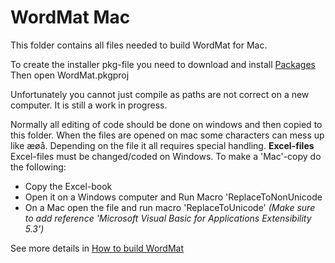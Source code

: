 # WordMat Mac

This folder contains all files needed to build WordMat for Mac.

To create the installer pkg-file you need to download and install [Packages](http://s.sudre.free.fr/Software/Packages/about.html)
Then open WordMat.pkgproj

Unfortunately you cannot just compile as paths are not correct on a new computer. It is still a work in progress.

Normally all editing of code should be done on windows and then copied to this folder. When the files are opened on mac some characters can mess up like æøå.
Depending on the file it all requires special handling.
**Excel-files**
Excel-files must be changed/coded on Windows.
To make a 'Mac'-copy do the following:
- Copy the Excel-book
- Open it on a Windows computer and Run Macro 'ReplaceToNonUnicode 
- On a Mac open the file and run macro 'ReplaceToUnicode'
*(Make sure to add reference 'Microsoft Visual Basic for Applications Extensibility 5.3')*

See more details in [How to build WordMat](https://github.com/Eduap-com/WordMat/blob/master/How%20to%20build%20WordMat.docx)
